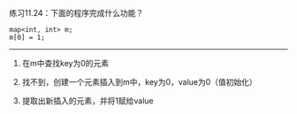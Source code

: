 练习11.24：下面的程序完成什么功能？

```
map<int, int> m;
m[0] = 1;
```

---

1. 在m中查找key为0的元素

2. 找不到，创建一个元素插入到m中，key为0，value为0（值初始化）

3. 提取出新插入的元素，并将1赋给value
